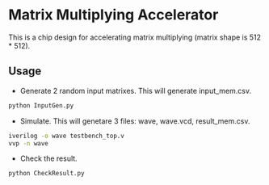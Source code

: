 # Matrix Multiplying Accelerator

This is a chip design for accelerating matrix multiplying (matrix shape is 512 * 512).

## Usage

- Generate 2 random input matrixes. This will generate input_mem.csv.
```Bash
python InputGen.py
```

- Simulate. This will genetare 3 files: wave, wave.vcd, result_mem.csv.
```Bash
iverilog -o wave testbench_top.v
vvp -n wave
```

- Check the result.
```Bash
python CheckResult.py